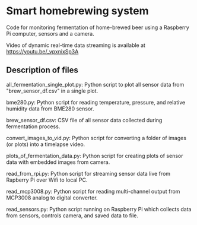 # Smart homebrewing system
Code for monitoring fermentation of home-brewed beer using a Raspberry Pi computer, sensors and a camera.

Video of dynamic real-time data streaming is available at
https://youtu.be/_vpxnixSp3A

## Description of files

all_fermentation_single_plot.py: Python script to plot all sensor data from "brew_sensor_df.csv" in a single plot.

bme280.py: Python script for reading temperature, pressure, and relative humidity data from BME280 sensor.

brew_sensor_df.csv: CSV file of all sensor data collected during fermentation process.

convert_images_to_vid.py: Python script for converting a folder of images (or plots) into a timelapse video.

plots_of_fermentation_data.py: Python script for creating plots of sensor data with embedded images from camera.

read_from_rpi.py: Python script for streaming sensor data live from Rapberry Pi over Wifi to local PC.

read_mcp3008.py: Python script for reading multi-channel output from MCP3008 analog to digital converter.

read_sensors.py: Python script running on Raspberry Pi which collects data from sensors, controls camera, and saved data to file.
